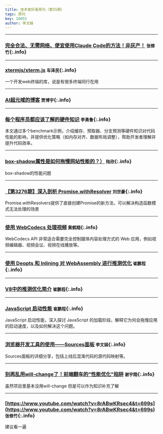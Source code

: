 ```yaml
---
title: 技术爱好者周刊（第55期）
tags: 周刊
key: 10055
author: 李文娟
---
```

---

### [完全合法、无需网络、便宜使用Claude Code的方法！非灰产！](https://mp.weixin.qq.com/s/Fmc87uTvDp1kz5dt0EvI7A) `张修竹`{:.info}



---
### [xtermjs/xterm.js](https://github.com/xtermjs/xterm.js) `车泽民`{:.info}

一个开发web终端的库，说是有很多终端同行在用

---
### [AI超元域的博客](https://www.aivi.fyi/aiagents/introduce-SuperClaude) `贾博宇`{:.info}



---
### [每个程序员都应该了解的硬件知识](https://mp.weixin.qq.com/s/Ol9J1ZWevHSjP2ZIyidK-g) `李勇鲁`{:.info}

本文通过多个benchmark示例，介绍缓存、预取器、分支预测等硬件知识对代码性能的影响，并提供优化策略（如内存对齐、数据布局调整），帮助开发者理解并提升代码效率。

---
### [box-shadow属性是如何拖慢网站性能的？）](https://mp.weixin.qq.com/s/Pewz1s_rg793b4bEoF4bvg) `陆欣`{:.info}

 box-shadow的性能问题

---
### [【第3276期】深入剖析 Promise.withResolver](https://mp.weixin.qq.com/s/sfQW-zkjnEcULykHz09OQA) `刘世豪`{:.info}

Promise.withResolvers提供了直接创建Promise的新方法，可以解决构造函数模式无法处理的场景

---
### [使用 WebCodecs 处理视频](https://developer.chrome.google.cn/docs/web-platform/best-practices/webcodecs?hl=zh-cn) `黄鹤翔`{:.info}

WebCodecs API 非常适合需要完全控制媒体内容处理方式的 Web 应用，例如视频编辑器、视频会议、视频在线播放等。

---
### [使用 Deopts 和 Inlining 对 WebAssembly 进行推测优化](https://v8.dev/blog/wasm-speculative-optimizations) `崔鹏程`{:.info}


---
### [V8中的推测优化简介](https://archive.is/PUmGn) `崔鹏程`{:.info}


---
### [JavaScript 启动性能](https://medium.com/reloading/javascript-start-up-performance-69200f43b201) `崔鹏程`{:.info}

JavaScript 启动性能，深入探讨 JavaScript 的加载阶段，解释它为何会拖慢应用的启动速度，以及如何解决这个问题。

---
### [浏览器开发工具的使用——Sources面板](https://juejin.cn/post/7502047502342996008) `李文娟`{:.info}

Sources面板的详细分享，包括上线后混淆代码的源代码映射等。

---
### [别再乱用will-change了！前端翻车的"性能优化"陷阱](https://juejin.cn/post/7512072678174441522) `谢宇翔`{:.info}

虽然项目里基本没用will-change 但是可以作为知识补充了解

---
### [https://www.youtube.com/watch?v=8rABwKRsec4&t=699s](https://www.youtube.com/watch?v=8rABwKRsec4&t=699s) `张修竹`{:.info}

建议看一遍
